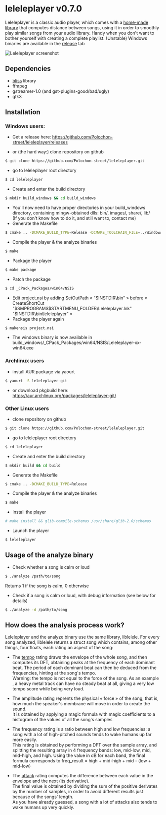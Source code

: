 # leleleplayer v0.7.0
Leleleplayer is a classic audio player, which comes with a [home-made library](https://github.com/Polochon-street/bliss) that computes distance between songs, using it in order to smoothly play similar songs from your audio library.
Handy when you don't want to bother yourself with creating a complete playlist.
(Unstable) Windows binaries are available in the [release](https://github.com/Polochon-street/leleleplayer/releases/) tab

![Leleleplayer screenshot](http://i.imgur.com/6CPLGVx.png)

## Dependencies
* [bliss](https://github.com/Polochon-street/bliss) library
* ffmpeg
* gstreamer-1.0 (and gst-plugins-good/bad/ugly)
* gtk3

## Installation

### Windows users:

* Get a release here: https://github.com/Polochon-street/leleleplayer/releases

* or (the hard way:) clone repository on github
```bash
$ git clone https://github.com/Polochon-street/leleleplayer.git
```
* go to leleleplayer root directory
```bash
$ cd leleleplayer 
```
* Create and enter the build directory
```bash
$ mkdir build_windows && cd build_windows
```
* You'll now need to have proper directories in your build\_windows directory, containing mingw-obtained dlls: bin/, images/, share/, lib/ <br />
(If you don't know how to do it, and still want to, contact me)
* Generate the Makefile
```bash
$ cmake .. -DCMAKE_BUILD_TYPE=Release -DCMAKE_TOOLCHAIN_FILE=../Windows_toolchain.cmake
```
* Compile the player & the analyze binaries
```bash
$ make
```
* Package the player
```bash
$ make package
```
* Patch the package
```bash
$ cd _CPack_Packages/win64/NSIS
```
* Edit project.nsi by adding SetOutPath « "$INSTDIR\bin" » before « CreateShortCut "$SMPROGRAMS\$STARTMENU\_FOLDER\Leleleplayer.lnk" "$INSTDIR\bin\leleleplayer" »
* Package the player again
```bash
$ makensis project.nsi
```
* The windows binary is now available in build\_windows/\_CPack\_Packages/win64/NSIS/Leleleplayer-xx-win64.exe

### Archlinux users

* install AUR package via yaourt
```bash
$ yaourt -S leleleplayer-git
```
* or download pkgbuild here: https://aur.archlinux.org/packages/leleleplayer-git/

### Other Linux users 

* clone repository on github
```bash
$ git clone https://github.com/Polochon-street/leleleplayer.git
```
* go to leleleplayer root directory
```bash
$ cd leleleplayer 
```
* Create and enter the build directory
```bash
$ mkdir build && cd build
```
* Generate the Makefile
```bash
$ cmake .. -DCMAKE_BUILD_TYPE=Release
```
* Compile the player & the analyze binaries
```bash
$ make
```
* Install the player
```bash
# make install && glib-compile-schemas /usr/share/glib-2.0/schemas
```
* Launch the player
```bash
$ leleleplayer
```
## Usage of the analyze binary

* Check whether a song is calm or loud
```bash
$ ./analyze /path/to/song
```
Returns 1 if the song is calm, 0 otherwise
* Check if a song is calm or loud, with debug information (see below for details)
```bash
$ ./analyze -d /path/to/song
```

## How does the analysis process work?

Leleleplayer and the analyze binary use the same library, liblelele. For every song analyzed, liblelele returns a struct song which contains, among other things, 
four floats, each rating an aspect of the song:

* The [tempo](https://en.wikipedia.org/wiki/Tempo "link to wikipedia") rating draws the envelope of the whole song, and then computes its DFT, obtaining peaks at the frequency of each dominant beat. 
The period of each dominant beat can then be deduced from the frequencies, hinting at the song's tempo.<br />
Warning: the tempo is not equal to the force of the song. As an example , a heavy metal track can have no steady beat at all, giving a very low tempo score while being very loud.

* The amplitude rating reprents the physical « force » of the song, that is, how much the speaker's membrane will move in order to create the sound.<br />
It is obtained by applying a magic formula with magic coefficients to a histogram of the values of all the song's samples

* The frequency rating is a ratio between high and low frequencies: a song with a lot of high-pitched sounds tends to wake humans up far more easily.<br />
This rating is obtained by performing a DFT over the sample array, and splitting the resulting array in 4 frequency bands: low, mid-low, mid, mid-high, and high.
Using the value in dB for each band, the final formula corresponds to freq\_result = high + mid-high + mid - (low + mid-low)

* The [attack](https://en.wikipedia.org/wiki/Synthesizer#ADSR_envelope "link to wikipedia") rating computes the difference between each value in the envelope and the next (its derivative).<br />
The final value is obtained by dividing the sum of the positive derivates by the number of samples, in order to avoid different results just because of the songs' length.<br />
As you have already guessed, a song with a lot of attacks also tends to wake humans up very quickly.

